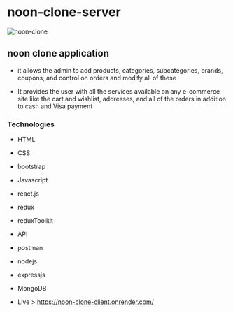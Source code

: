 ﻿# noon-clone-server
![noon-clone](https://github.com/mohamed-khaledes/noon-clone-client/assets/83855189/ca110be6-45d1-47c4-8b56-8c94e8582ec9)

## noon clone application 

* it allows the admin to add products, categories, subcategories, brands, coupons, and control on orders and modify all of these

* It provides the user with all the services available on any e-commerce site like the cart and wishlist, addresses, and all of the orders
 in addition to cash and Visa payment

### Technologies
 * HTML
 * CSS
 * bootstrap
 * Javascript
 * react.js
 * redux
 * reduxToolkit
 * API
 * postman
 * nodejs
 * expressjs
 * MongoDB

 * Live > https://noon-clone-client.onrender.com/
